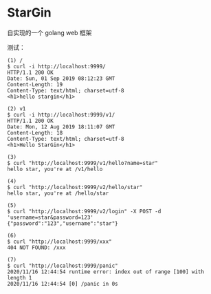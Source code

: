 # StarGin
自实现的一个 golang  web 框架


  测试：
   
    (1) /
    $ curl -i http://localhost:9999/
    HTTP/1.1 200 OK
    Date: Sun, 01 Sep 2019 08:12:23 GMT
    Content-Length: 19
    Content-Type: text/html; charset=utf-8
    <h1>hello stargin</h1>
    
    (2) v1
    $ curl -i http://localhost:9999/v1/
    HTTP/1.1 200 OK
    Date: Mon, 12 Aug 2019 18:11:07 GMT
    Content-Length: 18
    Content-Type: text/html; charset=utf-8
    <h1>Hello StarGin</h1>
    
    (3)
    $ curl "http://localhost:9999/v1/hello?name=star"
    hello star, you're at /v1/hello
    
    (4)
    $ curl "http://localhost:9999/v2/hello/star"
    hello star, you're at /hello/star
    
    (5)
    $ curl "http://localhost:9999/v2/login" -X POST -d 'username=star&password=123'
    {"password":"123","username":"star"}
    
    (6)
    $ curl "http://localhost:9999/xxx"
    404 NOT FOUND: /xxx
    
    (7)
    $ curl "http://localhost:9999/panic"
    2020/11/16 12:44:54 runtime error: index out of range [100] with length 1
    2020/11/16 12:44:54 [0] /panic in 0s
     